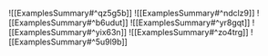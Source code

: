 ![[ExamplesSummary#^qz5g5b]]
![[ExamplesSummary#^ndclz9]]
![[ExamplesSummary#^b6udut]]
![[ExamplesSummary#^yr8gqt]]
![[ExamplesSummary#^yix63n]]
![[ExamplesSummary#^zo4trg]]
![[ExamplesSummary#^5u9l9b]]